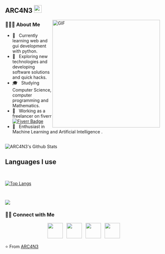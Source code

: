 <h2> ARC4N3 <img src="https://github.com/souvikguria98/souvikguria98/blob/master/Hi.gif" width="25"></h2>
<img align="right" alt="GIF" src="https://media.tenor.com/images/b24460d29cfb2126afbba78c2b02a0d3/tenor.gif" width="350"/>

<h3> 👨🏻‍💻 About Me </h3>

- 🔭 &nbsp; Currently learning web and gui development with python.
- 🤔 &nbsp; Exploring new technologies and developing software solutions and quick hacks.
- 🎓 &nbsp; Studying Computer Science, computer programming and Mathematics.
- 💼 &nbsp; Working as a freelancer on fiverr <br>
[![Fiverr Badge](https://img.shields.io/badge/Fiverr-ARC4N3-brightgreen?style=for-the-badge)](https://www.fiverr.com/users/arc4_n3)
- 🌱 &nbsp; Enthusiast in Machine Learning and Artificial Intelligence .

<br>

<img align="center" src="https://github-readme-stats.vercel.app/api?username=4RCAN3&include_all_commits=true&count_private=true&show_icons=true&line_height=20&title_color=7A7ADB&icon_color=2234AE&text_color=D3D3D3&bg_color=0,000000,130F40" alt="ARC4N3's Github Stats">

</br>

## Languages I use

<br>

[![Top Langs](https://github-readme-stats.vercel.app/api/top-langs/?username=4RCAN3&layout=compact&text_color=daf7dc&bg_color=151515)](https://github.com/4RCAN3/github-readme-stats)

</br>

![](https://komarev.com/ghpvc/?4RCAN3&label=PROFILE+VIEWS&color=blueviolet&style=plastic)

<h3> 🤝🏻 Connect with Me </h3>

<p align="center">
&nbsp; <a href="https://twitter.com/ARC_4N3" target="_blank" rel="noopener noreferrer"><img src="https://img.icons8.com/plasticine/100/000000/twitter.png" width="50" /></a>  
&nbsp; <a href="https://www.instagram.com/not_arc4n3/" target="_blank" rel="noopener noreferrer"><img src="https://img.icons8.com/plasticine/100/000000/instagram-new.png" width="50" /></a>  
&nbsp; <a href="https://www.linkedin.com/in/aaryan-tyagi-074b8819a" target="_blank" rel="noopener noreferrer"><img src="https://img.icons8.com/plasticine/100/000000/linkedin.png" width="50" /></a>
&nbsp; <a href="mailto:arcaneisc00l@gmail.com" target="_blank" rel="noopener noreferrer"><img src="https://img.icons8.com/plasticine/100/000000/gmail.png"  width="50" /></a>
</p>

⭐️ From [ARC4N3](https://github.com/4RCAN3)
